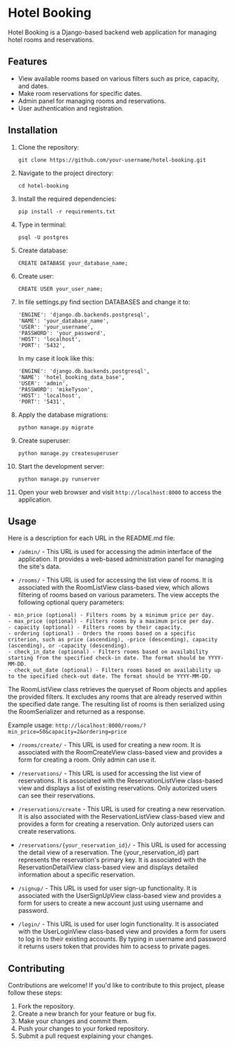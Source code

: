 # Hotel Booking

Hotel Booking is a Django-based backend web application for managing hotel rooms and reservations.

## Features

- View available rooms based on various filters such as price, capacity, and dates.
- Make room reservations for specific dates.
- Admin panel for managing rooms and reservations.
- User authentication and registration.

## Installation

1. Clone the repository:

   ```
   git clone https://github.com/your-username/hotel-booking.git
   ```
2. Navigate to the project directory:
   ```
   cd hotel-booking
   ```
3. Install the required dependencies:
   ```
   pip install -r requirements.txt
   ```
5. Type in terminal:
   ```
   psql -U postgres
   ```
6. Create database:
   ```
   CREATE DATABASE your_database_name;
   ```
7. Create user:
   ```
   CREATE USER your_user_name;
   ```
8. In  file settings.py find section DATABASES and change it to:
   ```
   'ENGINE': 'django.db.backends.postgresql',
   'NAME': 'your_database_name',
   'USER': 'your_username',
   'PASSWORD': 'your_password',
   'HOST': 'localhost',
   'PORT': '5432',
   ```
   In my case it look like this:
   ```
   'ENGINE': 'django.db.backends.postgresql',
   'NAME': 'hotel_booking_data_base',
   'USER': 'admin',
   'PASSWORD': 'mikeTyson',
   'HOST': 'localhost',
   'PORT': '5431',
   ```
9. Apply the database migrations:
   ```
   python manage.py migrate
   ```
10. Create superuser:
      ```
      python manage.py createsuperuser
      ```
11. Start the development server:
      ```
      python manage.py runserver
      ```
11. Open your web browser and visit `http://localhost:8000` to access the application.
   

## Usage
Here is a description for each URL in the README.md file:

   - `/admin/` - This URL is used for accessing the admin interface of the application. It provides a web-based administration panel for managing the site's data.

   - `/rooms/` - This URL is used for accessing the list view of rooms. It is associated with the RoomListView class-based view, which allows filtering of rooms based on various parameters. The view accepts the following optional query parameters:

    - min_price (optional) - Filters rooms by a minimum price per day.
    - max_price (optional) - Filters rooms by a maximum price per day.
    - capacity (optional) - Filters rooms by their capacity.
    - ordering (optional) - Orders the rooms based on a specific criterion, such as price (ascending), -price (descending), capacity (ascending), or -capacity (descending).
    - check_in_date (optional) - Filters rooms based on availability starting from the specified check-in date. The format should be YYYY-MM-DD.
    - check_out_date (optional) - Filters rooms based on availability up to the specified check-out date. The format should be YYYY-MM-DD.

The RoomListView class retrieves the queryset of Room objects and applies the provided filters. It excludes any rooms that are already reserved within the specified date range. The resulting list of rooms is then serialized using the RoomSerializer and returned as a response.

Example usage: `http://localhost:8000/rooms/?min_price=50&capacity=2&ordering=price`

   - `/rooms/create/` - This URL is used for creating a new room. It is associated with the RoomCreateView class-based view and provides a form for creating a room. Only admin can use it.

   - `/reservations/` - This URL is used for accessing the list view of reservations. It is associated with the ReservationListView class-based view and displays a list of existing reservations. Only autorized users can see their reservations.

   - `/reservations/create` - This URL is used for creating a new reservation. It is also associated with the ReservationListView class-based view and provides a form for creating a reservation. Only autorized users can create reservations.

   - `/reservations/{your_reservation_id}/` - This URL is used for accessing the detail view of a reservation. The {your_reservation_id} part represents the reservation's primary key. It is associated with the ReservationDetailView class-based view and displays detailed information about a specific reservation.

   - `/signup/` - This URL is used for user sign-up functionality. It is associated with the UserSignUpView class-based view and provides a form for users to create a new account just using username and password.

   - `/login/` - This URL is used for user login functionality. It is associated with the UserLoginView class-based view and provides a form for users to log in to their existing accounts. By typing in username and password it returns users token that provides him to acsess to private pages.

## Contributing

Contributions are welcome! If you'd like to contribute to this project, please follow these steps:

   1. Fork the repository.
   2. Create a new branch for your feature or bug fix.
   3. Make your changes and commit them.
   4. Push your changes to your forked repository.
   5. Submit a pull request explaining your changes.
